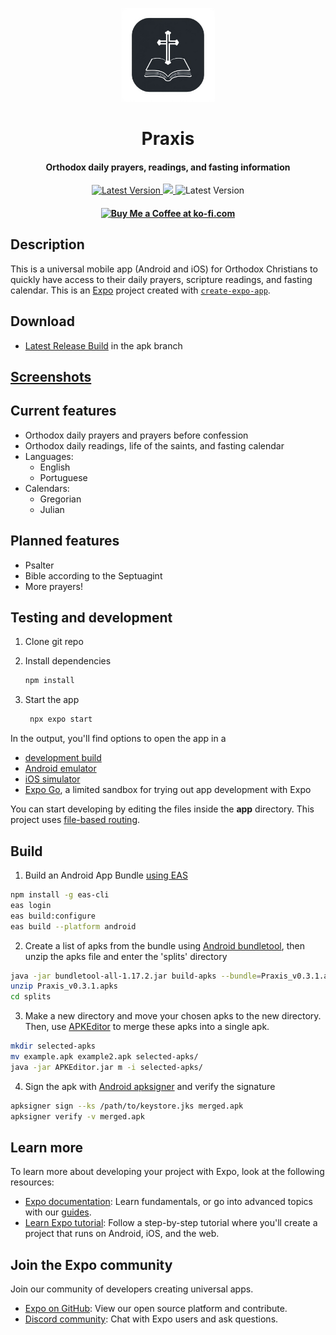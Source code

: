 <p align="center"><img src="assets/images/praxis-icon.png" width="150"></p>
<h1 align="center"><b>Praxis</b></h1>
<h4 align="center">Orthodox daily prayers, readings, and fasting information</h4>
<p align="center">
<a href="https://github.com/JLucasGaldino/Praxis/releases/tag/v0.4.0">
<img alt="Latest Version" src="https://img.shields.io/badge/tag-v0.4.0-8A2BE2">
</a>
<a href="https://www.gnu.org/licenses/gpl-3.0">
<img src="https://img.shields.io/badge/license-GPL_v3-blue">
</a>
<img alt="Latest Version" src="https://img.shields.io/badge/Christ%20is%20risen!-8A2BE2">
</p>
<h4 align="center"><a href='https://ko-fi.com/O5O616HNS2' target='_blank'><img height='36' style='border:0px;height:36px;' src='https://storage.ko-fi.com/cdn/kofi5.png?v=6' border='0' alt='Buy Me a Coffee at ko-fi.com' /></a></h4>

## Description
This is a universal mobile app (Android and iOS) for Orthodox Christians to quickly have access to their daily prayers, scripture readings, and fasting calendar. 
This is an [Expo](https://expo.dev) project created with [`create-expo-app`](https://www.npmjs.com/package/create-expo-app).

## Download
- [Latest Release Build](https://github.com/JLucasGaldino/Praxis/releases/download/v0.4.0/Praxis_v0.4.0.apk) in the apk branch

## [Screenshots](https://github.com/JLucasGaldino/Praxis/blob/main/screenshots/screenshots.md)

## Current features
- Orthodox daily prayers and prayers before confession
- Orthodox daily readings, life of the saints, and fasting calendar
- Languages:
  - English
  - Portuguese
- Calendars:
  - Gregorian
  - Julian

## Planned features
- Psalter
- Bible according to the Septuagint
- More prayers!

## Testing and development

1. Clone git repo

2. Install dependencies

   ```bash
   npm install
   ```

3. Start the app

   ```bash
    npx expo start
   ```

In the output, you'll find options to open the app in a

- [development build](https://docs.expo.dev/develop/development-builds/introduction/)
- [Android emulator](https://docs.expo.dev/workflow/android-studio-emulator/)
- [iOS simulator](https://docs.expo.dev/workflow/ios-simulator/)
- [Expo Go](https://expo.dev/go), a limited sandbox for trying out app development with Expo

You can start developing by editing the files inside the **app** directory. This project uses [file-based routing](https://docs.expo.dev/router/introduction).

## Build

1. Build an Android App Bundle [using EAS](https://docs.expo.dev/build/setup/)

``` bash
npm install -g eas-cli
eas login
eas build:configure
eas build --platform android
```

2. Create a list of apks from the bundle using [Android bundletool](https://developer.android.com/tools/bundletool), then unzip the apks file and enter the 'splits' directory

``` bash
java -jar bundletool-all-1.17.2.jar build-apks --bundle=Praxis_v0.3.1.aab --output=Praxis_v0.3.1.apks
unzip Praxis_v0.3.1.apks
cd splits
```

3. Make a new directory and move your chosen apks to the new directory. Then, use [APKEditor](https://github.com/REAndroid/APKEditor) to merge these apks into a single apk.

``` bash
mkdir selected-apks
mv example.apk example2.apk selected-apks/
java -jar APKEditor.jar m -i selected-apks/
```

4. Sign the apk with [Android apksigner](https://developer.android.com/tools/apksigner) and verify the signature

``` bash
apksigner sign --ks /path/to/keystore.jks merged.apk
apksigner verify -v merged.apk
```

## Learn more

To learn more about developing your project with Expo, look at the following resources:

- [Expo documentation](https://docs.expo.dev/): Learn fundamentals, or go into advanced topics with our [guides](https://docs.expo.dev/guides).
- [Learn Expo tutorial](https://docs.expo.dev/tutorial/introduction/): Follow a step-by-step tutorial where you'll create a project that runs on Android, iOS, and the web.

## Join the Expo community

Join our community of developers creating universal apps.

- [Expo on GitHub](https://github.com/expo/expo): View our open source platform and contribute.
- [Discord community](https://chat.expo.dev): Chat with Expo users and ask questions.
